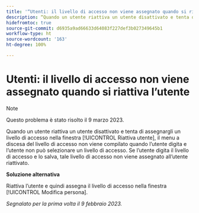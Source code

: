 ```yaml
---
title: '“Utenti: il livello di accesso non viene assegnato quando si riattiva l’utente”'
description: “Quando un utente riattiva un utente disattivato e tenta di assegnargli un livello di accesso nella finestra Riattiva utente, il menu a discesa del livello di accesso non viene compilato quando l’utente digita e l’utente non può selezionare un livello di accesso. Se l’utente digita il livello di accesso e salva, tale livello di accesso non viene assegnato all’utente riattivato”.
hidefromtoc: true
source-git-commit: d6935a9ad66633d64083f227def3b027349645b1
workflow-type: ht
source-wordcount: '163'
ht-degree: 100%

---
```



# Utenti: il livello di accesso non viene assegnato quando si riattiva l’utente

>[!NOTE]
>
>Questo problema è stato risolto il 9 marzo 2023.

Quando un utente riattiva un utente disattivato e tenta di assegnargli un livello di accesso nella finestra [!UICONTROL Riattiva utente], il menu a discesa del livello di accesso non viene compilato quando l’utente digita e l’utente non può selezionare un livello di accesso. Se l’utente digita il livello di accesso e lo salva, tale livello di accesso non viene assegnato all’utente riattivato.

**Soluzione alternativa**

Riattiva l’utente e quindi assegna il livello di accesso nella finestra [!UICONTROL Modifica persona].

_Segnalato per la prima volta il 9 febbraio 2023._

